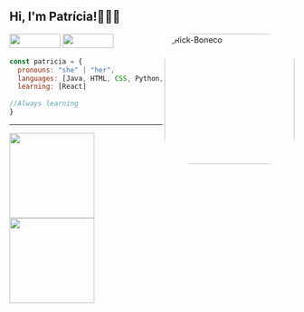 <h2> Hi, I'm Patrícia!👩🏻‍💻 </h2>
<div>
 <img align="right" alt="Rick-Boneco" height="230" width="230" style="border-radius:50px;" src="https://cdn.discordapp.com/attachments/959617161721184280/959617254746632192/Code_typing-bro.png">
</div>

 
<div>
 <a href = "mailto:scunha.patricia@gmail.com"><img height="25" width="90" src="https://img.shields.io/badge/Gmail-D14836?style=for-the-badge&logo=gmail&logoColor=white" target="_blank"></a>
 <a href="https://www.linkedin.com/in/patr%C3%ADcia-santos-1752bb224/" target="_blank"><img height="25" width="90" src="https://img.shields.io/badge/-LinkedIn-%230077B5?style=for-the-badge&logo=linkedin&logoColor=white" target="_blank"></a> 
</div>

```javascript
const patricia = {
  pronouns: "she" | "her",
  languages: [Java, HTML, CSS, Python, Javascript, C],
  learning: [React]
   
//Always learning
}
```
---

<div>
  <a href="https://github.com/Patricia-Santos">
  <img height="150em" src="https://github-readme-stats.vercel.app/api?username=Patricia-Santos&show_icons=true&theme=ocean_dark&include_all_commits=true&count_private=true"/>
   <img height="150em"  src="https://github-readme-stats.vercel.app/api/top-langs/?username=Patricia-Santos&layout=compact&langs_count=7&theme=ocean_dark"/>
</div>
  


